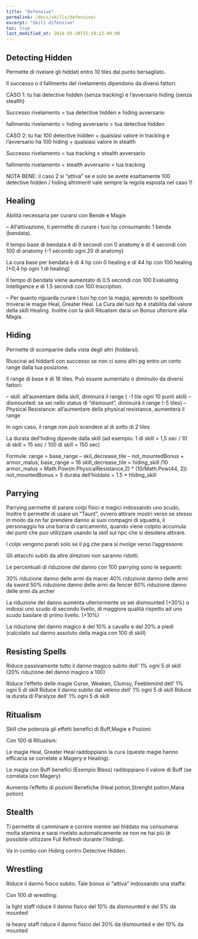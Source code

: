 ```yaml
---
title: "Defensive"
permalink: /docs/skills/defensive/
excerpt: "Skill difensive"
toc: true
last_modified_at: 2018-03-20T15:19:22-04:00
---
```


## Detecting Hidden

Permette di rivelare gli hiddati entro 10 tiles dal punto bersagliato.

Il successo o il fallimento del rivelamento dipendono da diversi fattori:

CASO 1: tu hai detective hidden (senza tracking) e l’avversario hiding (senza stealth)

Successo rivelamento = tua detective hidden ≥ hiding  avversario

fallimento rivelamento = hiding avversario > tua detective hidden

CASO 2: tu hai 100 detective hidden + qualsiasi valore in tracking e l’avversario ha 100 hiding + qualsiasi valore in stealth

Successo rivelamento = tua tracking ≥ stealth avversario

fallimento rivelamento = stealth avversario > tua tracking

NOTA BENE: il caso 2 si “attiva” se e solo se avete esattamente 100 detective hidden / hiding altrimenti vale sempre la regola esposta nel caso 1!

## Healing

Abilità necessaria per curarsi con Bende e Magie

– All’attivazione, ti permette di curare i tuoi hp consumando 1 benda (bendata).

Il tempo base di bendata è di 9 secondi con 0 anatomy e di 4 secondi con 100 di anatomy (-1 secondo ogni 20 di anatomy)

La cura base per bendata è di 4 hp con 0 healing e di 44 hp con 100 healing (+0,4 hp ogni 1 di healing)

Il tempo di bendata viene aumentato di 0.5 secondi con 100 Evaluating Intelligence e di 1.5 secondi con 100 Inscription.

– Per quanto riguarda curare i tuoi hp con la magia, aprendo lo spellbook troverai le magie Heal, Greater Heal. La Cura dei tuoi hp è stabilita dal valore della skill Healing. Inoltre con la skill Ritualism darai un Bonus ulteriore alla Magia.

## Hiding

Permette di scomparire dalla vista degli altri (hiddarsi).

Riuscirai ad hiddarti con successo se non ci sono altri pg entro un certo range dalla tua posizione.

Il range di base è di 16 tiles. Può essere aumentato o diminuito da diversi fattori:

– skill: all’aumentare della skill, diminuirà il range ( -1 tile ogni 10 punti skill)
– dismounted: se sei nello status di “dismount”, diminuirà il range (-5 tiles)
– Physical Resistance: all’aumentare della physical resistance, aumenterà il range

In ogni caso, il range non può scendere al di sotto di 2 tiles

La durata dell’hiding dipende dalla skill (ad esempio: 1 di skill = 1,5 sec / 10 di skill = 15 sec / 100 di skill = 150 sec)

Formule:
range = base_range – skil_decrease_tile – not_mountedBonus + armor_malus;
base_range = 16
skill_decrease_tile = hiding_skill /10
armor_malus = Math.Pow(m.PhysicalResistance,2) * (10/Math.Pow(44, 2))
not_mountedBonus = 5
durata dell’hiddata = 1.5 * Hiding_skill

## Parrying

Parrying permette di parare colpi fisici e magici indossando uno scudo, Inoltre ti permette di usare un “Taunt”, ovvero attirare mostri verso se stesso in modo da nn far prendere danno ai suoi compagni di squadra, il personaggio ha una barra di caricamento, quando viene colpito accumula dei punti che puo utilizzare  usando la skill sul npc che si desidera attirare.

I colpi vengono parati solo se il pg che para si rivolge verso l’aggressore.

Gli attacchi subiti da altre direzioni non saranno ridotti.

Le percentuali di riduzione del danno con 100 parrying sono le seguenti:

30% riduzione danno delle armi da macer
40% riduzione danno delle armi da sword
50% riduzione danno delle armi da fencer
60% riduzione danno delle armi da archer

La riduzione del danno aumenta ulteriormente se sei dismounted (+30%) o indossi uno scudo di secondo livello, di maggiore qualità rispetto ad uno scudo basilare di primo livello. (+10%)

La riduzione del danno magico è del 10% a cavallo e del 20% a piedi (calcolato sul danno assoluto della magia con 100 di skill)

## Resisting Spells

Riduce passivamente tutto il danno magico subito dell’ 1% ogni 5 di skill (20% riduzione del danno magico a 100)

Riduce l’effetto delle magie Curse, Weaken, Clumsy, Feeblemind dell’ 1% ogni 5 di skill
Riduce il danno subito dal veleno dell’ 1% ogni 5 di skill
Riduce la durata di Paralyze dell’ 1% ogni 5 di skill

## Ritualism

Skill che potenzia gli effetti benefici di Buff,Magie e Pozioni:

Con 100 di Ritualism:

Le magie Heal, Greater Heal raddoppiano la cura (queste magie hanno efficacia se correlate a Magery e Healing).

Le magia con Buff benefici (Esempio Bless) raddoppiano il valore di Buff (se correlata con Magery)

Aumenta l’effetto di pozioni Benefiche (Heal potion,Strenght potion,Mana potion)

## Stealth

Ti permette di camminare e correre mentre sei hiddato ma consumerai molta stamina e sarai rivelato automaticamente se non ne hai più (è possibile utilizzare Full Refresh durante l’hiding).

Va in combo con Hiding contro Detective Hidden.

## Wrestling

Riduce il danno fisico subito. Tale bonus si “attiva” indossando una staffa:

Con 100 di wrestling:

la light staff riduce il danno fisico del 10% da dismounted e del 5% da mounted

la heavy staff riduce il danno fisico del 20% da dismounted e del 10% da mounted